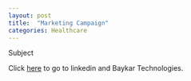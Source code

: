 ```yaml
---
layout: post
title:  "Marketing Campaign"
categories: Healthcare
---
```


Subject 


 Click <a href="https://www.linkedin.com/posts/baykar_koronaviraess-birliktebaagnaracaafbaftz-milliteknolojihamlesi-ugcPost-6650439804066508800-RP0-/">here</a> to go to linkedin and Baykar Technologies.
